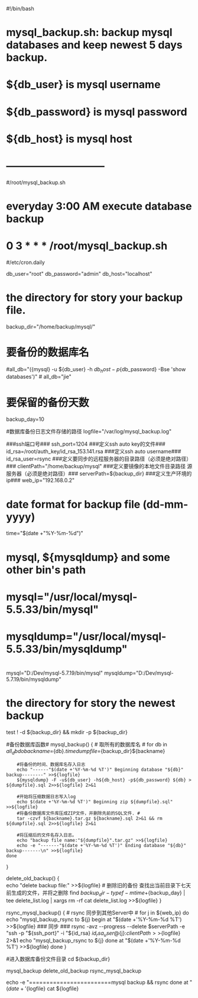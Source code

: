 #!/bin/bash
# mysql_backup.sh: backup mysql databases and keep newest 5 days backup.  
#  
# ${db_user} is mysql username  
# ${db_password} is mysql password  
# ${db_host} is mysql host   
# —————————–  
#/root/mysql_backup.sh
# everyday 3:00 AM execute database backup
# 0 3 * * * /root/mysql_backup.sh
#/etc/cron.daily

db_user="root"
db_password="admin"
db_host="localhost"
# the directory for story your backup file.  #
backup_dir="/home/backup/mysql/"
# 要备份的数据库名 #
#all_db="$(${mysql} -u ${db_user} -h ${db_host} -p${db_password} -Bse 'show databases')" #
all_db="jie"

# 要保留的备份天数 #
backup_day=10

#数据库备份日志文件存储的路径
logfile="/var/log/mysql_backup.log"

###ssh端口号###
ssh_port=1204
###定义ssh auto key的文件###
id_rsa=/root/auth_key/id_rsa_153.141.rsa
###定义ssh auto username###
id_rsa_user=rsync
###定义要同步的远程服务器的目录路径（必须是绝对路径）###
clientPath="/home/backup/mysql"
###定义要镜像的本地文件目录路径 源服务器（必须是绝对路径）###
serverPath=${backup_dir}
###定义生产环境的ip###
web_ip="192.168.0.2"

# date format for backup file (dd-mm-yyyy)  #
time="$(date +"%Y-%m-%d")"

# mysql, ${mysqldump} and some other bin's path  #
# mysql="/usr/local/mysql-5.5.33/bin/mysql"
# mysqldump="/usr/local/mysql-5.5.33/bin/mysqldump"
# 
mysql="D:/Dev/mysql-5.7.19/bin/mysql"
mysqldump="D:/Dev/mysql-5.7.19/bin/mysqldump"

# the directory for story the newest backup  #
test ! -d ${backup_dir} && mkdir -p ${backup_dir}

#备份数据库函数#
mysql_backup()
{
    # 取所有的数据库名 #
    for db in ${all_db}
    do
        backname=${db}.${time}
        dumpfile=${backup_dir}${backname}
        
        #将备份的时间、数据库名存入日志
        echo "------"$(date +'%Y-%m-%d %T')" Beginning database "${db}" backup--------" >>${logfile}
        ${mysqldump} -F -u${db_user} -h${db_host} -p${db_password} ${db} > ${dumpfile}.sql 2>>${logfile} 2>&1
        
        #开始将压缩数据日志写入log
        echo $(date +'%Y-%m-%d %T')" Beginning zip ${dumpfile}.sql" >>${logfile}
        #将备份数据库文件库压成ZIP文件，并删除先前的SQL文件. #
        tar -czvf ${backname}.tar.gz ${backname}.sql 2>&1 && rm ${dumpfile}.sql 2>>${logfile} 2>&1 
        
        #将压缩后的文件名存入日志。
        echo "backup file name:"${dumpfile}".tar.gz" >>${logfile}
        echo -e "-------"$(date +'%Y-%m-%d %T')" Ending database "${db}" backup-------\n" >>${logfile}    
    done
}

delete_old_backup()
{    
    echo "delete backup file:" >>${logfile}
    # 删除旧的备份 查找出当前目录下七天前生成的文件，并将之删除
    find ${backup_dir} -type f -mtime +${backup_day} | tee delete_list.log | xargs rm -rf
    cat delete_list.log >>${logfile}
}

rsync_mysql_backup()
{
    # rsync 同步到其他Server中 #
    for j in ${web_ip}
    do                
        echo "mysql_backup_rsync to ${j} begin at "$(date +'%Y-%m-%d %T') >>${logfile}
        ### 同步 ###
        rsync -avz --progress --delete $serverPath -e "ssh -p "${ssh_port}" -i "${id_rsa} ${id_rsa_user}@${j}:$clientPath >>${logfile} 2>&1 
        echo "mysql_backup_rsync to ${j} done at "$(date +'%Y-%m-%d %T') >>${logfile}
    done
}

#进入数据库备份文件目录
cd ${backup_dir}

mysql_backup
delete_old_backup
rsync_mysql_backup

echo -e "========================mysql backup && rsync done at "$(date +'%Y-%m-%d %T')"============================\n\n">>${logfile}
cat ${logfile}
